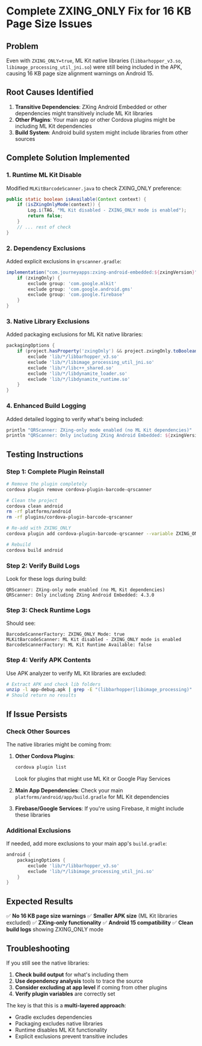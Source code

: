 # Complete ZXING_ONLY Fix for 16 KB Page Size Issues

## Problem
Even with `ZXING_ONLY=true`, ML Kit native libraries (`libbarhopper_v3.so`, `libimage_processing_util_jni.so`) were still being included in the APK, causing 16 KB page size alignment warnings on Android 15.

## Root Causes Identified

1. **Transitive Dependencies**: ZXing Android Embedded or other dependencies might transitively include ML Kit libraries
2. **Other Plugins**: Your main app or other Cordova plugins might be including ML Kit dependencies
3. **Build System**: Android build system might include libraries from other sources

## Complete Solution Implemented

### 1. **Runtime ML Kit Disable**
Modified `MLKitBarcodeScanner.java` to check ZXING_ONLY preference:
```java
public static boolean isAvailable(Context context) {
    if (isZXingOnlyMode(context)) {
        Log.i(TAG, "ML Kit disabled - ZXING_ONLY mode is enabled");
        return false;
    }
    // ... rest of check
}
```

### 2. **Dependency Exclusions**
Added explicit exclusions in `qrscanner.gradle`:
```gradle
implementation("com.journeyapps:zxing-android-embedded:${zxingVersion}") {
    if (zxingOnly) {
        exclude group: 'com.google.mlkit'
        exclude group: 'com.google.android.gms'
        exclude group: 'com.google.firebase'
    }
}
```

### 3. **Native Library Exclusions**
Added packaging exclusions for ML Kit native libraries:
```gradle
packagingOptions {
    if (project.hasProperty('zxingOnly') && project.zxingOnly.toBoolean()) {
        exclude 'lib/*/libbarhopper_v3.so'
        exclude 'lib/*/libimage_processing_util_jni.so'
        exclude 'lib/*/libc++_shared.so'
        exclude 'lib/*/libdynamite_loader.so'
        exclude 'lib/*/libdynamite_runtime.so'
    }
}
```

### 4. **Enhanced Build Logging**
Added detailed logging to verify what's being included:
```gradle
println "QRScanner: ZXing-only mode enabled (no ML Kit dependencies)"
println "QRScanner: Only including ZXing Android Embedded: ${zxingVersion}"
```

## Testing Instructions

### Step 1: Complete Plugin Reinstall
```bash
# Remove the plugin completely
cordova plugin remove cordova-plugin-barcode-qrscanner

# Clean the project
cordova clean android
rm -rf platforms/android
rm -rf plugins/cordova-plugin-barcode-qrscanner

# Re-add with ZXING_ONLY
cordova plugin add cordova-plugin-barcode-qrscanner --variable ZXING_ONLY=true

# Rebuild
cordova build android
```

### Step 2: Verify Build Logs
Look for these logs during build:
```
QRScanner: ZXing-only mode enabled (no ML Kit dependencies)
QRScanner: Only including ZXing Android Embedded: 4.3.0
```

### Step 3: Check Runtime Logs
Should see:
```
BarcodeScannerFactory: ZXING_ONLY Mode: true
MLKitBarcodeScanner: ML Kit disabled - ZXING_ONLY mode is enabled
BarcodeScannerFactory: ML Kit Runtime Available: false
```

### Step 4: Verify APK Contents
Use APK analyzer to verify ML Kit libraries are excluded:
```bash
# Extract APK and check lib folders
unzip -l app-debug.apk | grep -E "(libbarhopper|libimage_processing)"
# Should return no results
```

## If Issue Persists

### Check Other Sources
The native libraries might be coming from:

1. **Other Cordova Plugins**:
   ```bash
   cordova plugin list
   ```
   Look for plugins that might use ML Kit or Google Play Services

2. **Main App Dependencies**:
   Check your main `platforms/android/app/build.gradle` for ML Kit dependencies

3. **Firebase/Google Services**:
   If you're using Firebase, it might include these libraries

### Additional Exclusions
If needed, add more exclusions to your main app's `build.gradle`:
```gradle
android {
    packagingOptions {
        exclude 'lib/*/libbarhopper_v3.so'
        exclude 'lib/*/libimage_processing_util_jni.so'
    }
}
```

## Expected Results

✅ **No 16 KB page size warnings**
✅ **Smaller APK size** (ML Kit libraries excluded)
✅ **ZXing-only functionality** 
✅ **Android 15 compatibility**
✅ **Clean build logs** showing ZXING_ONLY mode

## Troubleshooting

If you still see the native libraries:

1. **Check build output** for what's including them
2. **Use dependency analysis** tools to trace the source
3. **Consider excluding at app level** if coming from other plugins
4. **Verify plugin variables** are correctly set

The key is that this is a **multi-layered approach**:
- Gradle excludes dependencies
- Packaging excludes native libraries
- Runtime disables ML Kit functionality
- Explicit exclusions prevent transitive includes
